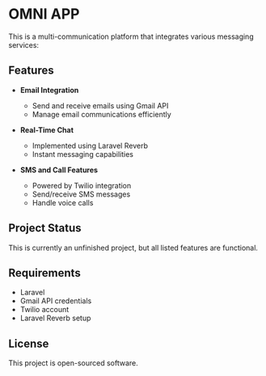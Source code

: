 # OMNI APP

This is a multi-communication platform that integrates various messaging services:

## Features

- **Email Integration**
    - Send and receive emails using Gmail API
    - Manage email communications efficiently

- **Real-Time Chat**
    - Implemented using Laravel Reverb
    - Instant messaging capabilities

- **SMS and Call Features**
    - Powered by Twilio integration
    - Send/receive SMS messages
    - Handle voice calls

## Project Status

This is currently an unfinished project, but all listed features are functional.

## Requirements

- Laravel
- Gmail API credentials
- Twilio account
- Laravel Reverb setup

## License

This project is open-sourced software.
